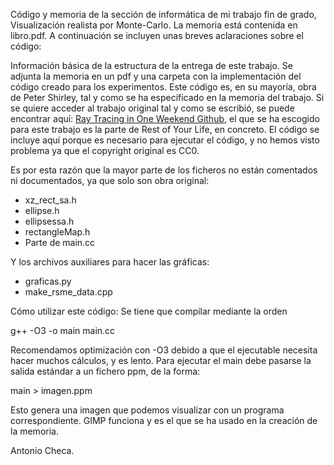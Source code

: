 Código y memoria de la sección de informática de mi trabajo fin de grado, Visualización realista por Monte-Carlo. La memoria está contenida en libro.pdf. A continuación se incluyen unas breves aclaraciones sobre el código:

Información básica de la estructura de la entrega de este trabajo. Se adjunta la memoria en un pdf y una carpeta con la implementación del código creado para los experimentos. Este código es, en su mayoría, obra de Peter Shirley, tal y como se ha especificado en la memoria del trabajo. Si se quiere acceder al trabajo original tal y como se escribió, se puede encontrar aquí: [Ray Tracing in One Weekend Github](https://github.com/RayTracing/raytracing.github.io), el que se ha escogido para este trabajo es la parte de Rest of Your Life, en concreto. El código se incluye aquí porque es necesario para ejecutar el código, y no hemos visto problema ya que el copyright original es CC0.

Es por esta razón que la mayor parte de los ficheros no están comentados ni documentados, ya que solo son obra original:
- xz_rect_sa.h
- ellipse.h
- ellipsessa.h
- rectangleMap.h
- Parte de main.cc

Y los archivos auxiliares para hacer las gráficas:
- graficas.py
- make_rsme_data.cpp

Cómo utilizar este código:
Se tiene que compilar mediante la orden

g++ -O3 -o main main.cc

Recomendamos optimización con -O3 debido a que el ejecutable necesita hacer muchos cálculos, y es lento. Para ejecutar el main debe pasarse la salida estándar a un fichero ppm, de la forma:

main > imagen.ppm

Esto genera una imagen que podemos visualizar con un programa correspondiente. GIMP funciona y es el que se ha usado en la creación de la memoria.

Antonio Checa.
